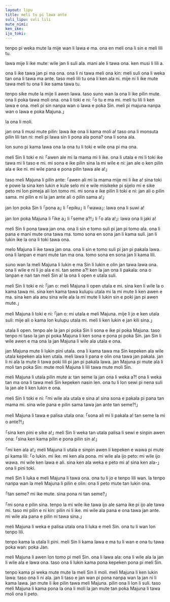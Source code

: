 ```yaml
---  
layout: lipu
title: meli tu pi lawa ante
suli_lipu: suli lili
mute_nimi: 
ken_ike:
ijo_toki: 
---
```


tenpo pi weka mute la mije wan li lawa e ma. ona en meli ona li sin e meli lili tu.

lawa mije li ike mute: wile jan li suli ala. mani ale li tawa ona. ken musi li lili a.

ona li ike tawa jan pi ma ona. ona li ni tawa meli ona kin: meli suli ona li weka tan ona li tawa ma ante. taso meli lili tu ona li ken ala ni. mije ni li ike mute tawa meli tu ona li ike sama tawa tu.

tenpo sike mute la mije li awen lawa. taso suno wan la ona li ike pilin mute. ona li poka tawa moli ona. ona li toki e ni: ｢o tu e ma mi. meli tu lili li ken lawa e ona. meli pi sin nanpa wan o lawa e poka Sin. meli pi majuna nanpa wan o lawa e poka Majuna.｣

la ona li moli.

jan ona li musi mute pilin: lawa ike ona li kama moli a! taso ona li monsuta pilin lili tan ni: meli pi lawa sin li pona ala pona? ona li sona ala.

lon suno pi kama lawa ona la ona tu li toki e wile ona pi ma ona.

meli Sin li toki e ni: ｢awen ale mi la mama mi li ike. ona li utala e mi li toki ike tawa mi li taso e mi. mi sona e ike pilin sina la mi wile e ni: jan ale o ken pilin ala e ike ni. mi wile pana e pona pilin tawa ale a!｣

taso meli Majuna li pilin ante: ｢awen ali mi la mama mije mi li ike a! sina toki e powe la sina ken lukin e kule selo mi e wile misikeke pi sijelo mi e sike peto mi lon pimeja ali lon tomo mi. mi sona e ike pilin li toki e ni: jan ali o pilin sama. mi pilin e ni la jan ante ali o pilin sama a!｣

jan lon poka Sin li ｢pona a｣ li ｢epiku｣ li ｢wawa｣: lawa ona li suwi a!

jan lon poka Majuna li ｢ike a｣ li ｢seme a?!｣ li ｢o ala a!｣: lawa ona li jaki a!

meli Sin li pona tawa jan ona. ona li sin e tomo suli pi jan pi tomo ala. ona li pana e mani mute ona tawa ma. tomo sona en sona jan li kama suli. jan li lukin ike la ona li toki tawa ona.

melo Majuna li ike tawa jan ona. ona li sin e tomo suli pi jan pi pakala lawa. ona li lanpan e mani mute tan ma ona. tomo sona en sona jan li kama lili.

suno wan la meli Majuna li lukin e ma Sin li lukin e olin jan tawa lawa ona. ona li wile e ni li jo ala e ni. tan seme a?! ken la jan ona li pakala: ona o lanpan e nan tan meli Sin a! la ona li open e utala suli.

meli Sin li toki e ni: ｢jan o: meli Majuna li open utala e mi. sina ken li wile la o kama tawa mi. sina ken kama tawa kulupu utala mi la mi mute li ken awen e ma. sina ken ala anu sina wile ala la mi mute li lukin sin e poki jan pi awen mute.｣

meli Majuna li toki e ni: ｢jan o: mi utala e meli Majuna. mije li jo e ken utala suli: mije ali o kama lon kulupu utala mi. meli li ken lukin e jan kili sina.｣

utala li open. tenpo ale la jan pi poka Sin li sona e ike pi poka Majuna. taso tenpo ni taso la jan pi poka Majuna li ken sona e pona pi poka Sin. jan Sin li wile awen e ma ona la jan Majuna li wile ala utala e ona.

jan Majuna mute li lukin pini utala. ona li kama tawa ma Sin kepeken ala wile utala kepeken ala ken utala. meli lawa li pana e olin ona tawa jan pakala. jan li ni ala la mute li tawa poki lili pi jan pi pakala lawa. jan Majuna pi mute ala li moli tan poka Sin: mute moli Majuna li lili tawa mute moli Sin.

meli Majuna li utala pilin mute a: tan seme la jan ona li weka a?! ona li weka tan ma ona li tawa meli Sin kepeken nasin len. ona tu li lon sewi pi nena suli la jan ale li ken lukin e ona.

meli Sin li toki e ni: ｢mi wile ala utala e sina a! sina sona e pakala pi pana tan mama mi. sina wile pana e pilin sama tawa jan ante tan seme?!｣

meli Majuna li tawa e palisa utala ona: ｢sona ali mi li pakala a! tan seme la mi o ante?!｣

｢sina ken pini e sike a!｣ meli Sin li weka tan utala palisa li sewi e sinpin awen ona: ｢sina ken kama pilin e pona pilin sin a!｣

｢mi ken ala a!｣ meli Majuna li utala e sinpin awen li kepeken e wawa pi mute pi kama lili: ｢o lukin. mi ike. mi ken ala pona. mi wile ala ijo peto: mi wile ijo wawa. mi wile ken lawa e ali. sina ken ala weka e peto mi a! sina ken ala-｣ ona li pini toki.

meli Sin li luka e meli Majuna li tawa ona. ona tu li jo e tenpo lili wan. la tenpo nanpa wan la meli Majuna li pilin e olin: ona li peto mute tan lukin ona.

｢tan seme? mi ike mute. sina pona ni tan seme?｣

｢mi sona e pilin sina. tenpo la mi wile ike tawa ijo ale sama ike pi ijo ale tawa mi. taso mi pilin e ni kin: pilin ni li ike. mi wile ala pana e ona tawa jan ante. mi wile ala pana e pilin ni tawa sina.｣

meli Majuna li weka e palisa utala ona li luka e meli Sin. ona tu li wan lon tenpo lili.

tenpo kama la utala li pini. meli Sin li kama lawa e ma tu li wan e ona tu tawa poka wan: poka Jan.

meli Majuna li awen lon tomo pi meli Sin. ona li lawa ala: ona li wile ala la jan li wile ala e lawa ona. taso ona li lukin kama pona kepeken pona pi meli Sin.

tenpo kama pi weka mute mute la meli Sin li moli. meli Majuna li ken lukin lawa: taso ona li ni ala. jan li taso e jan wan pi pona nanpa wan la jan ni li kama lawa. jan mute li ike pilin tawa meli Majuna. pilin ona li lon li suli. taso meli Majuna li kama pona la ona li moli la jan mute tan poka Majuna li tawa moli ona li peto.

